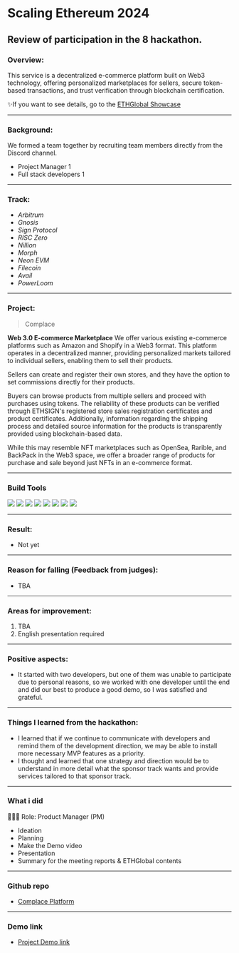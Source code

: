 # Scaling Ethereum 2024

## Review of participation in the 8 hackathon.

### Overview:
This service is a decentralized e-commerce platform built on Web3 technology, offering personalized marketplaces for sellers, secure token-based transactions, and trust verification through blockchain certification.

✨If you want to see details, go to the [ETHGlobal Showcase](https://ethglobal.com/showcase/complace-7v01t)

---
### Background:
We formed a team together by recruiting team members directly from the Discord channel.
- Project Manager 1
- Full stack developers 1

---
### Track:
- *Arbitrum*
- *Gnosis* 
- *Sign Protocol* 
- *RISC Zero*
- *Nillion*
- *Morph*
- *Neon EVM*
- *Filecoin*
- *Avail*
- *PowerLoom*

---
### Project:
> Complace

**Web 3.0 E-commerce Marketplace**
We offer various existing e-commerce platforms such as Amazon and Shopify in a Web3 format. This platform operates in a decentralized manner, providing personalized markets tailored to individual sellers, enabling them to sell their products.

Sellers can create and register their own stores, and they have the option to set commissions directly for their products.

Buyers can browse products from multiple sellers and proceed with purchases using tokens. The reliability of these products can be verified through ETHSIGN's registered store sales registration certificates and product certificates. Additionally, information regarding the shipping process and detailed source information for the products is transparently provided using blockchain-based data.

While this may resemble NFT marketplaces such as OpenSea, Rarible, and BackPack in the Web3 space, we offer a broader range of products for purchase and sale beyond just NFTs in an e-commerce format.

---
### Build Tools
<img src="https://img.shields.io/badge/Typescript-3178C6?style=flat&logo=typescript&logoColor=white"/> <img src="https://img.shields.io/badge/Go-00ADD8?style=flat&logo=go&logoColor=white"/> <img src="https://img.shields.io/badge/JavaScript-F7DF1E?style=flat&logo=javascript&logoColor=white"/> <img src="https://img.shields.io/badge/Next.js-ffffff?style=flat&logo=nextdotjs&logoColor=black"/> <img src="https://img.shields.io/badge/React-61DAFB?style=flat&logo=react&logoColor=white"/> <img src="https://img.shields.io/badge/Solidity-363636?style=flat&logo=solidity&logoColor=white"/> <img src="https://img.shields.io/badge/Web3.js-F16822?style=flat&logo=web3dotjs&logoColor=white"/> <img src="https://img.shields.io/badge/Chainlink-375BD2?style=flat&logo=chainlink&logoColor=white"/>

---
### Result:
- Not yet

---
### Reason for falling (Feedback from judges):
- TBA

---
### Areas for improvement:
1) TBA
4) English presentation required

---
### Positive aspects:
- It started with two developers, but one of them was unable to participate due to personal reasons, so we worked with one developer until the end and did our best to produce a good demo, so I was satisfied and grateful.

---
### Things I learned from the hackathon:
- I learned that if we continue to communicate with developers and remind them of the development direction, we may be able to install more necessary MVP features as a priority.
- I thought and learned that one strategy and direction would be to understand in more detail what the sponsor track wants and provide services tailored to that sponsor track.

---
### What i did
👨🏼‍💻 Role: Product Manager (PM)

- Ideation
- Planning
- Make the Demo video
- Presentation
- Summary for the meeting reports & ETHGlobal contents

---
### Github repo
- [Complace Platform](https://github.com/LastHopeOfGPNU/e-commercial-dapp)

---
### Demo link
- [Project Demo link](https://e-commercial-dapp.vercel.app/)
